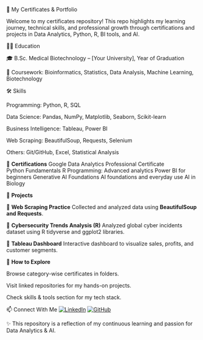 🌟 My Certificates & Portfolio

Welcome to my certificates repository!
This repo highlights my learning journey, technical skills, and professional growth through certifications and projects in Data Analytics, Python, R, BI tools, and AI.

👩‍🎓 Education

🎓 B.Sc. Medical Biotechnology – [Your University], Year of Graduation

📖 Coursework: Bioinformatics, Statistics, Data Analysis, Machine Learning, Biotechnology

🛠️ Skills

Programming: Python, R, SQL

Data Science: Pandas, NumPy, Matplotlib, Seaborn, Scikit-learn

Business Intelligence: Tableau, Power BI

Web Scraping: BeautifulSoup, Requests, Selenium

Others: Git/GitHub, Excel, Statistical Analysis

🏅 **Certifications**
Google Data Analytics Professional Certificate      
Python Fundamentals 
R Programming: Advanced analytics 
Power BI for beginners
Generative AI Foundations
AI foundations and everyday use
AI in Biology

📂 **Projects**

🔹 **Web Scraping Practice**
Collected and analyzed data using **BeautifulSoup and Requests**.

🔹 **Cybersecurity Trends Analysis (R)**
Analyzed global cyber incidents dataset using R tidyverse and ggplot2 libraries.

🔹 **Tableau Dashboard**
Interactive dashboard to visualize sales, profits, and customer segments.


🚀 **How to Explore**

Browse category-wise certificates in folders.

Visit linked repositories for my hands-on projects.

Check skills & tools section for my tech stack.

📫 Connect With Me
[![LinkedIn](https://img.shields.io/badge/LinkedIn-Profile-blue?logo=linkedin)](https://www.linkedin.com/in/sri-nithya-s-0b47681a4/)
[![GitHub](https://img.shields.io/badge/GitHub-Repos-black?logo=github)](https://github.com/Srinithya1503)







✨ This repository is a reflection of my continuous learning and passion for Data Analytics & AI.
